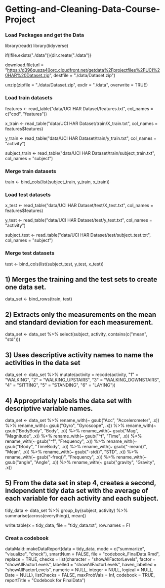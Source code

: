 # Getting-and-Cleaning-Data-Course-Project
### Load Packages and get the Data

library(readr)
library(tidyverse)

if(!file.exists("./data")){dir.create("./data")}

download.file(url = "https://d396qusza40orc.cloudfront.net/getdata%2Fprojectfiles%2FUCI%20HAR%20Dataset.zip",
              destfile = "./data/Dataset.zip")

unzip(zipfile = "./data/Dataset.zip", 
      exdir = "./data", 
      overwrite = TRUE)

### Load train datasets

features <- 
  read_table("data/UCI HAR Dataset/features.txt", col_names = c("cod",
                                                                "features"))

x_train <- 
  read_table("data/UCI HAR Dataset/train/X_train.txt", col_names = features$features)

y_train <- 
  read_table("data/UCI HAR Dataset/train/y_train.txt",
             col_names = "activity") 

subject_train <- 
  read_table("data/UCI HAR Dataset/train/subject_train.txt",
             col_names = "subject")

### Merge train datasets

train <- 
  bind_cols(list(subject_train,
                 y_train,
                 x_train))

### Load test datasets 

x_test <- 
  read_table("data/UCI HAR Dataset/test/X_test.txt", 
             col_names = features$features)

y_test <- 
  read_table("data/UCI HAR Dataset/test/y_test.txt",
             col_names = "activity")

subject_test <- 
  read_table("data/UCI HAR Dataset/test/subject_test.txt",
             col_names = "subject")

### Merge test datasets

test <- 
  bind_cols(list(subject_test,
                 y_test,
                 x_test))

## 1) Merges the training and the test sets to create one data set.

data_set <- 
  bind_rows(train,
            test)

## 2) Extracts only the measurements on the mean and standard deviation for each measurement.

data_set <- 
  data_set %>% 
  select(subject,
         activity, 
         contains(c("mean",
                    "std")))

## 3) Uses descriptive activity names to name the activities in the data set

data_set <- 
  data_set %>% 
  mutate(activity = recode(activity, 
                           "1" = "WALKING",
                           "2" = "WALKING_UPSTAIRS",
                           "3" = "WALKING_DOWNSTAIRS",
                           "4" = "SITTING",
                           "5" = "STANDING",
                           "6" = "LAYING"))

## 4) Appropriately labels the data set with descriptive variable names. 

data_set <- 
  data_set %>% 
  rename_with(~ gsub("Acc", "Accelerometer", .x)) %>% 
  rename_with(~ gsub("Gyro", "Gyroscope", .x)) %>% 
  rename_with(~ gsub("BodyBody", "Body", .x)) %>% 
  rename_with(~ gsub("Mag", "Magnitude", .x)) %>% 
  rename_with(~ gsub("^t", "Time", .x)) %>% 
  rename_with(~ gsub("^f", "Frequency", .x)) %>% 
  rename_with(~ gsub("tBody", "TimeBody", .x)) %>% 
  rename_with(~ gsub("-mean()", "Mean", .x)) %>%
  rename_with(~ gsub("-std()", "STD", .x)) %>%
  rename_with(~ gsub("-freq()", "Frequency", .x)) %>%
  rename_with(~ gsub("angle", "Angle", .x)) %>%
  rename_with(~ gsub("gravity", "Gravity", .x))

## 5) From the data set in step 4, creates a second, independent tidy data set with the average of each variable for each activity and each subject.

tidy_data <- 
  data_set %>% 
  group_by(subject,
           activity) %>% 
  summarise(across(everything(), 
                   mean))

write.table(x = tidy_data,
            file = "tidy_data.txt",
            row.names = F)
### Creat a codebook
dataMaid::makeDataReport(data = tidy_data, 
                         mode = c("summarize",  "visualize", "check"), 
                         smartNum = FALSE, 
                         file = "codebook_FinalData.Rmd",      
                         replace = TRUE, 
                         checks = list(character = "showAllFactorLevels",
                                       factor = "showAllFactorLevels", 
                                       labelled = "showAllFactorLevels",
                                       haven_labelled = "showAllFactorLevels",
                                       numeric = NULL,
                                       integer = NULL,
                                       logical = NULL, Date = NULL), 
                         listChecks = FALSE,
                         maxProbVals = Inf,
                         codebook = TRUE, 
                         reportTitle = "Codebook for FinalData")


